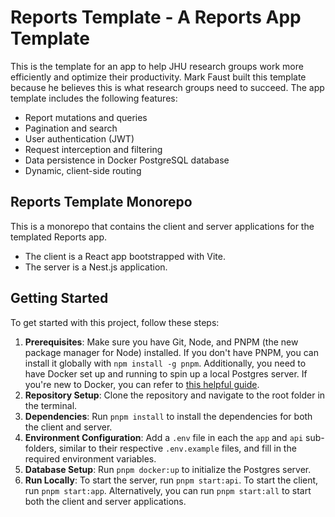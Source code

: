 # Reports Template - A Reports App Template

This is the template for an app to help JHU research groups work more efficiently and optimize their productivity. Mark Faust built this template because he believes this is what research groups need to succeed. The app template includes the following features:

- Report mutations and queries
- Pagination and search
- User authentication (JWT)
- Request interception and filtering
- Data persistence in Docker PostgreSQL database
- Dynamic, client-side routing


## Reports Template Monorepo

This is a monorepo that contains the client and server applications for the templated Reports app.

- The client is a React app bootstrapped with Vite.
- The server is a Nest.js application.

## Getting Started

To get started with this project, follow these steps:

1. **Prerequisites**: Make sure you have Git, Node, and PNPM (the new package manager for Node) installed. If you don't have PNPM, you can install it globally with `npm install -g pnpm`. Additionally, you need to have Docker set up and running to spin up a local Postgres server. If you're new to Docker, you can refer to [this helpful guide](https://docs.docker.com/get-started/).
2. **Repository Setup**: Clone the repository and navigate to the root folder in the terminal.
3. **Dependencies**: Run `pnpm install` to install the dependencies for both the client and server.
4. **Environment Configuration**: Add a `.env` file in each the `app` and `api` sub-folders, similar to their respective `.env.example` files, and fill in the required environment variables.
5. **Database Setup**: Run `pnpm docker:up` to initialize the Postgres server.
6. **Run Locally**: To start the server, run `pnpm start:api`. To start the client, run `pnpm start:app`. Alternatively, you can run `pnpm start:all` to start both the client and server applications.
